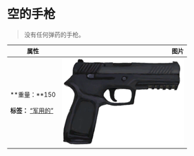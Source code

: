 # 空的手枪  
> 没有任何弹药的手枪。  
  
  属性  |   图片   
 ----  |  ----:   
 **重量：**150<br><br>**标签：**	[“军用的”](tag_Military.md)  |  ![](Sprite/Pistol.png)   
  
